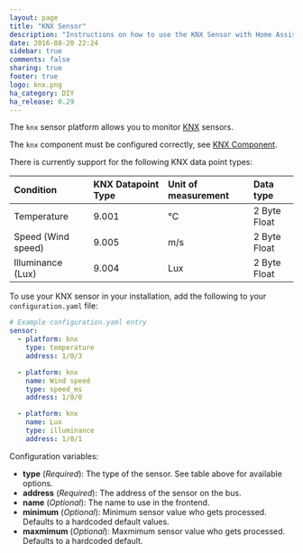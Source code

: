 ```yaml
---
layout: page
title: "KNX Sensor"
description: "Instructions on how to use the KNX Sensor with Home Assistant."
date: 2016-08-20 22:24
sidebar: true
comments: false
sharing: true
footer: true
logo: knx.png
ha_category: DIY
ha_release: 0.29
---
```


The `knx` sensor platform allows you to monitor [KNX](http://www.knx.org) sensors. 

The `knx` component must be configured correctly, see [KNX Component](/components/knx).

There is currently support for the following KNX data point types:

| Condition           | KNX Datapoint Type  | Unit of measurement | Data type    |
| :-------------------|:--------------------|:--------------------|:-------------|
| Temperature         | 9.001               | °C                  | 2 Byte Float |
| Speed (Wind speed)  | 9.005               | m/s                 | 2 Byte Float |
| Illuminance (Lux)   | 9.004               | Lux                 | 2 Byte Float |

To use your KNX sensor in your installation, add the following to your `configuration.yaml` file:

```yaml
# Example configuration.yaml entry
sensor:
  - platform: knx
    type: temperature
    address: 1/0/3

  - platform: knx
    name: Wind speed
    type: speed_ms
    address: 1/0/0

  - platform: knx
    name: Lux
    type: illuminance
    address: 1/0/1
```

Configuration variables:

- **type** (*Required*): The type of the sensor. See table above for available options.
- **address** (*Required*): The address of the sensor on the bus.
- **name** (*Optional*): The name to use in the frontend.
- **minimum** (*Optional*): Minimum sensor value who gets processed. Defaults to a hardcoded default values.
- **maxmimum** (*Optional*): Maxmimum sensor value who gets processed. Defaults to a hardcoded default.


